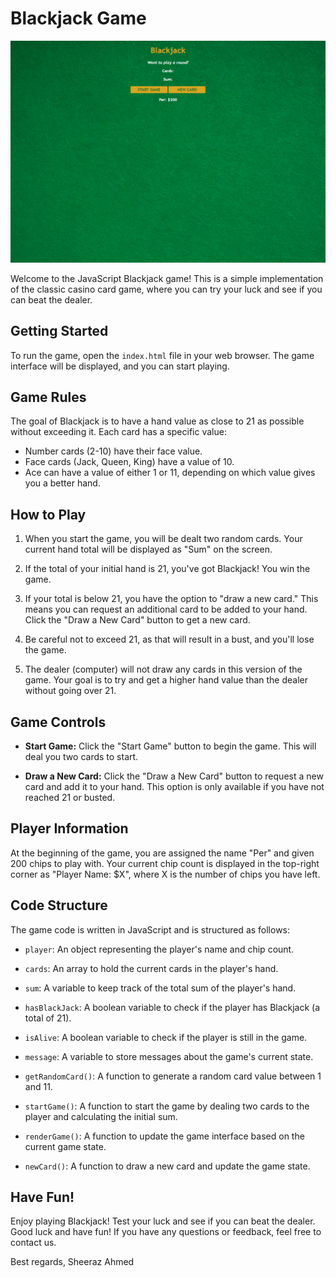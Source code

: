 # Blackjack Game

![Project Screenshot](screenshot.png)

Welcome to the JavaScript Blackjack game! This is a simple implementation of the classic casino card game, where you can try your luck and see if you can beat the dealer.

## Getting Started

To run the game, open the `index.html` file in your web browser. The game interface will be displayed, and you can start playing.

## Game Rules

The goal of Blackjack is to have a hand value as close to 21 as possible without exceeding it. Each card has a specific value:

- Number cards (2-10) have their face value.
- Face cards (Jack, Queen, King) have a value of 10.
- Ace can have a value of either 1 or 11, depending on which value gives you a better hand.

## How to Play

1. When you start the game, you will be dealt two random cards. Your current hand total will be displayed as "Sum" on the screen.

2. If the total of your initial hand is 21, you've got Blackjack! You win the game.

3. If your total is below 21, you have the option to "draw a new card." This means you can request an additional card to be added to your hand. Click the "Draw a New Card" button to get a new card.

4. Be careful not to exceed 21, as that will result in a bust, and you'll lose the game.

5. The dealer (computer) will not draw any cards in this version of the game. Your goal is to try and get a higher hand value than the dealer without going over 21.

## Game Controls

- **Start Game:** Click the "Start Game" button to begin the game. This will deal you two cards to start.

- **Draw a New Card:** Click the "Draw a New Card" button to request a new card and add it to your hand. This option is only available if you have not reached 21 or busted.

## Player Information

At the beginning of the game, you are assigned the name "Per" and given 200 chips to play with. Your current chip count is displayed in the top-right corner as "Player Name: $X", where X is the number of chips you have left.

## Code Structure

The game code is written in JavaScript and is structured as follows:

- `player`: An object representing the player's name and chip count.

- `cards`: An array to hold the current cards in the player's hand.

- `sum`: A variable to keep track of the total sum of the player's hand.

- `hasBlackJack`: A boolean variable to check if the player has Blackjack (a total of 21).

- `isAlive`: A boolean variable to check if the player is still in the game.

- `message`: A variable to store messages about the game's current state.

- `getRandomCard()`: A function to generate a random card value between 1 and 11.

- `startGame()`: A function to start the game by dealing two cards to the player and calculating the initial sum.

- `renderGame()`: A function to update the game interface based on the current game state.

- `newCard()`: A function to draw a new card and update the game state.

## Have Fun!

Enjoy playing Blackjack! Test your luck and see if you can beat the dealer. Good luck and have fun! If you have any questions or feedback, feel free to contact us.

Best regards,
Sheeraz Ahmed
